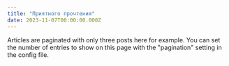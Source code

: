 ```yaml
---
title: "Приятного прочтения"
date: 2023-11-07T00:00:00.000Z
---
```

Articles are paginated with only three posts here for example. You can set the number of entries to show on this page with the "pagination" setting in the config file.
